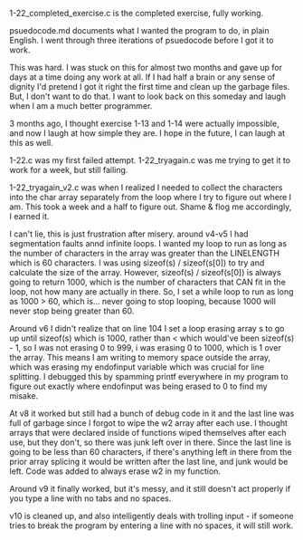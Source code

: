 1-22_completed_exercise.c is the completed exercise, fully working. 

psuedocode.md documents what I wanted the program to do, in plain English. I went through three iterations of psuedocode before I got it to work. 


This was hard. I was stuck on this for almost two months and gave up for days at a time doing any work at all. If I had half a brain or any sense of dignity I'd pretend I got it right the first time and clean up the garbage files. But, I don't want to do that. I want to look back on this someday and laugh when I am a much better programmer.

3 months ago, I thought exercise 1-13 and 1-14 were actually impossible, and now I laugh at how simple they are. I hope in the future, I can laugh at this as well.

1-22.c was my first failed attempt. 1-22_tryagain.c was me trying to get it to work for a week, but still failing. 

1-22_tryagain_v2.c was when I realized I needed to collect the characters into the char array separately from the loop where I try to figure out where I am. This took a week and a half to figure out. Shame & flog me accordingly, I earned it. 

I can't lie, this is just frustration after misery. around v4-v5 I had segmentation faults annd infinite loops. I wanted my loop to run as long as the number of characters in the array was greater than the LINELENGTH which is 60 characters. I was using sizeof(s) / sizeof(s[0]) to try and calculate the size of the array. However, sizeof(s) / sizeof(s[0]) is always going to return 1000, which is the number of characters that CAN fit in the loop, not how many are actually in there. So, I set a while loop to run as long as 1000 > 60, which is... never going to stop looping, because 1000 will never stop being greater than 60. 

Around v6 I didn't realize that on line 104 I set a loop erasing array s to go up until sizeof(s) which is 1000, rather than < which would've been sizeof(s) - 1, so I was not erasing 0 to 999, i was erasing 0 to 1000, which is 1 over the array. This means I am writing to memory space outside the array, which was erasing my endofinput variable which was crucial for line splitting. I debugged this by spamming printf everywhere in my program to figure out exactly where endofinput was being erased to 0 to find my misake. 

At v8 it worked but still had a bunch of debug code in it and the last line was full of garbage since I forgot to wipe the w2 array after each use. I thought arrays that were declared inside of functions wiped themselves after each use, but they don't, so there was junk left over in there. Since the last line is going to be less than 60 characters, if there's anything left in there from the prior array splicing it would be written after the last line, and junk would be left. Code was added to always erase w2 in my function. 

Around v9 it finally worked, but it's messy, and it still doesn't act properly if you type a line with no tabs and no spaces. 

v10 is cleaned up, and also intelligently deals with trolling input - if someone tries to break the program by entering a line with no spaces, it will still work. 

